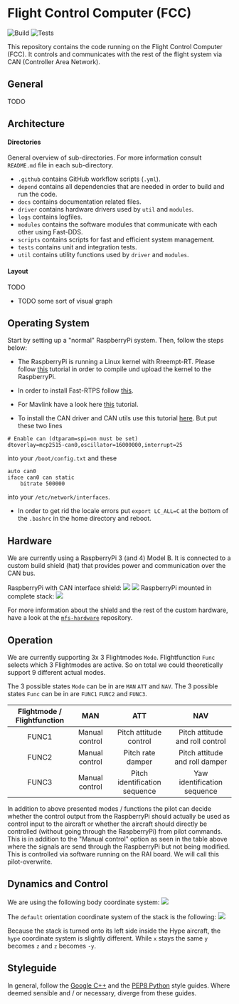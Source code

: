 # Flight Control Computer (FCC)

![Build](https://github.com/tub-uas/fcc/workflows/build/badge.svg)
![Tests](https://github.com/tub-uas/fcc/workflows/tests/badge.svg)

This repository contains the code running on the Flight Control Computer (FCC). It controls and communicates with the rest of the flight system via CAN (Controller Area Network).

## General
TODO

## Architecture

#### Directories
General overview of sub-directories. For more information consult `README.md` file in each sub-directory.
- `.github` contains GitHub workflow scripts (`.yml`).  
- `depend` contains all dependencies that are needed in order to build and run the code.
- `docs` contains documentation related files.
- `driver` contains hardware drivers used by `util` and `modules`.
- `logs` contains logfiles.
- `modules` contains the software modules that communicate with each other using Fast-DDS.
- `scripts` contains scripts for fast and efficient system management.
- `tests` contains unit and integration tests.
- `util` contains utility functions used by `driver` and `modules`.


#### Layout
TODO
- TODO some sort of visual graph

## Operating System

Start by setting up a "normal" RaspberryPi system. Then, follow the steps below:

- The RaspberryPi is running a Linux kernel with Rreempt-RT. Please follow [this](https://lemariva.com/blog/2019/09/raspberry-pi-4b-preempt-rt-kernel-419y-performance-test) tutorial in order to compile und upload the kernel to the RaspberryPi.

- In order to install Fast-RTPS follow [this](https://github.com/eProsima/Fast-DDS#manual-installation).

- For Mavlink have a look here [this](https://mavlink.io/en/getting_started/installation.html) tutorial.

- To install the CAN driver and CAN utils use this tutorial [here](https://www.beyondlogic.org/adding-can-controller-area-network-to-the-raspberry-pi/). But put these two lines

```
# Enable can (dtparam=spi=on must be set)
dtoverlay=mcp2515-can0,oscillator=16000000,interrupt=25
```
into your `/boot/config.txt` and these
```
auto can0  
iface can0 can static  
	bitrate 500000  
```
into your `/etc/network/interfaces`.

- In order to get rid the locale errors put `export LC_ALL=C` at the bottom of the `.bashrc` in the home directory and reboot.

## Hardware
We are currently using a RaspberryPi 3 (and 4) Model B. It is connected to a custom build shield (hat) that provides power and communication over the CAN bus.

RaspberryPi with CAN interface shield:
![](docs/rpi_side.jpg)
![](docs/rpi_top.jpg)
RaspberryPi mounted in complete stack:
![](docs/stack.jpg)

For more information about the shield and the rest of the custom hardware, have a look at the [`mfs-hardware`](https://github.com/tub-uas/mfs-hardware) repository.

## Operation
We are currently supporting 3x 3 Flightmodes `Mode`. Flightfunction `Func` selects which 3 Flightmodes are active. So on total we could theoretically support 9 different actual modes.

The 3 possible states `Mode` can be in are `MAN` `ATT` and `NAV`. The 3 possible states `Func` can be in are `FUNC1` `FUNC2` and `FUNC3`.


| Flightmode / Flightfunction | MAN            | ATT                           | NAV                             |
|:---------------------------:|:--------------:|:-----------------------------:|:-------------------------------:|
| FUNC1                       | Manual control | Pitch attitude control        | Pitch attitude and roll control |
| FUNC2                       | Manual control | Pitch rate damper             | Pitch attitude and roll damper  |
| FUNC3                       | Manual control | Pitch identification sequence | Yaw identification sequence     |

In addition to above presented modes / functions the pilot can decide whether the control output from the RaspberryPi should actually be used as control input to the aircraft or whether the aircraft should directly be controlled (without going through the RaspberryPi) from pilot commands. This is in addition to the "Manual control" option as seen in the table above where the signals are send through the RaspberryPi but not being modified. This is controlled via software running on the RAI board. We will call this pilot-overwrite.


## Dynamics and Control
We are using the following body coordinate system:
![](docs/coordinate_system.jpg)

The `default` orientation coordinate system of the stack is the following:
![](docs/stack_coordinates.jpg)

Because the stack is turned onto its left side inside the Hype aircraft, the `hype` coordinate system is slightly different. While `x` stays the same `y` becomes `z` and `z` becomes `-y`.


## Styleguide

In general, follow the [Google C++](https://google.github.io/styleguide/cppguide.html) and the [PEP8 Python](https://www.python.org/dev/peps/pep-0008/) style guides. Where deemed sensible and / or necessary, diverge from these guides.
